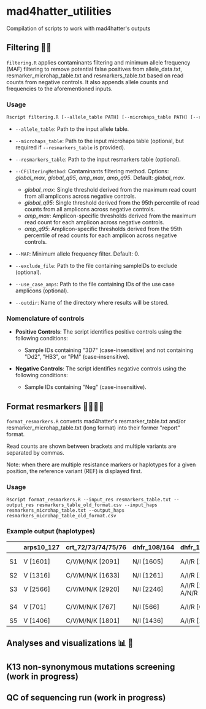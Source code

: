 # mad4hatter_utilities

Compilation of scripts to work with mad4hatter's outputs

## Filtering 💩🧹

`filtering.R` applies contaminants filtering and minimum allele frequency (MAF) filtering to remove potential false positives from allele_data.txt, resmarker_microhap_table.txt and resmarkers_table.txt based on read counts from negative controls. It also appends allele counts and frequencies to the aforementioned inputs.

### Usage

```bash
Rscript filtering.R [--allele_table PATH] [--microhaps_table PATH] [--resmarker_table PATH] [--CFilteringMethod METHOD] [--MAF VALUE] [--exclude_file PATH] [--use_case_amps PATH] [--outdir PATH]
```

- `--allele_table`: Path to the input allele table.
  
- `--microhaps_table`: Path to the input microhaps table (optional, but required if `--resmarkers_table` is provided).

- `--resmarkers_table`: Path to the input resmarkers table (optional).

- `--CFilteringMethod`: Contaminants filtering method. Options: *global_max*, *global_q95*, *amp_max*, *amp_q95*. Default: *global_max*.

  - *global_max*: Single threshold derived from the maximum read count from all amplicons across negative controls.
  - *global_q95*: Single threshold derived from the 95th percentile of read counts from all amplicons across negative controls.
  - *amp_max*: Amplicon-specific thresholds derived from the maximum read count for each amplicon across negative controls.
  - *amp_q95*: Amplicon-specific thresholds derived from the 95th percentile of read counts for each amplicon across negative controls.

- `--MAF`: Minimum allele frequency filter. Default: 0.

- `--exclude_file`: Path to the file containing sampleIDs to exclude (optional).
  
- `--use_case_amps`: Path to the file containing IDs of the use case amplicons (optional).

- `--outdir`: Name of the directory where results will be stored.

### Nomenclature of controls

- **Positive Controls**: The script identifies positive controls using the following conditions:
  - Sample IDs containing "3D7" (case-insensitive) and not containing "Dd2", "HB3", or "PM" (case-insensitive).

- **Negative Controls**: The script identifies negative controls using the following conditions:
  - Sample IDs containing "Neg" (case-insensitive).

## Format resmarkers 💅💇‍♀️✨

`format_resmarkers.R` converts mad4hatter's resmarker_table.txt and/or resmarker_microhap_table.txt (long format) into their former "report" format. 

Read counts are shown between brackets and multiple variants are separated by commas.

Note: when there are multiple resistance markers or haplotypes for a given position, the reference variant (REF) is displayed first.

### Usage

```shell
Rscript format_resmarkers.R --input_res resmarkers_table.txt --output_res resmarkers_table_old_format.csv --input_haps resmarkers_microhap_table.txt --output_haps resmarkers_microhap_table_old_format.csv
```
### Example output (haplotypes)

|              | arps10_127 | crt_72/73/74/75/76 | dhfr_108/164 | dhfr_16/51/59 | dhfr_185 | dhps_431/436/437 |
|--------------|------------|---------------------|--------------|--------------|----------|------------------|
| S1  | V [1601]   | C/V/M/N/K [2091]   | N/I [1605]   | A/I/R [1403]   | T [460]  | I/S/G [373], I/A/A [1753] |
| S2  | V [1316]   | C/V/M/N/K [1633]   | N/I [1261]   | A/I/R [1425]   | T [479]  | I/S/G [1741]     |
| S3  | V [2566]   | C/V/M/N/K [2920]   | N/I [2246]   | A/I/R [2293], A/N/R [137] | T [758]  | I/S/G [2811]     |
| S4  | V [701]    | C/V/M/N/K [767]    | N/I [566]    | A/I/R [649]    | T [298]  | I/S/G [651], I/S/A [125] |
| S5| V [1406]   | C/V/M/N/K [1801]   | N/I [1436]   | A/I/R [1223]   | [NA]     | I/S/G [1814]     |



## Analyses and visualizations 📊 👀

## K13 non-synonymous mutations screening (work in progress)

## QC of sequencing run (work in progress)

